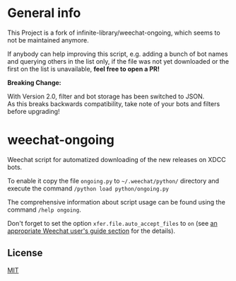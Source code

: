 General info
=============

This Project is a fork of infinite-library/weechat-ongoing, which seems to not be maintained anymore.

If anybody can help improving this script, e.g. adding a bunch of bot names and querying others in the list only,
if the file was not yet downloaded or the first on the list is unavailable, **feel free to open a PR!**

**Breaking Change:** 

With Version 2.0, filter and bot storage has been switched to JSON.<br />
As this breaks backwards compatibility, take note of your bots and filters before upgrading!

weechat-ongoing
===============

Weechat script for automatized downloading of the new releases on XDCC bots.

To enable it copy the file `ongoing.py` to `~/.weechat/python/` directory and
execute the command `/python load python/ongoing.py`

The comprehensive information about script usage can be found using
the command `/help ongoing`.

Don't forget to set the option `xfer.file.auto_accept_files` to `on` (see
[an appropriate Weechat user's guide section](https://weechat.org/files/doc/stable/weechat_user.en.html#xfer_options)
for the details).

License
-------

[MIT](https://opensource.org/licenses/MIT)
